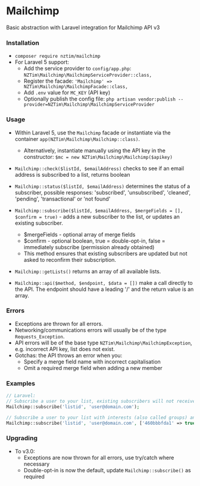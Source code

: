 # Mailchimp

Basic abstraction with Laravel integration for Mailchimp API v3
 
### Installation

- `composer require nztim/mailchimp`
- For Laravel 5 support:
    - Add the service provider to `config/app.php`: `NZTim\Mailchimp\MailchimpServiceProvider::class,`
    - Register the facade: `'Mailchimp' => NZTim\Mailchimp\MailchimpFacade::class,`
    - Add `.env` value for `MC_KEY` (API key)
    - Optionally publish the config file: `php artisan vendor:publish --provider=NZTim\Mailchimp\MailchimpServiceProvider`
    
### Usage
- Within Laravel 5, use the `Mailchimp` facade or instantiate via the container `app(NZTim\Mailchimp\Mailchimp::class)`.
    - Alternatively, instantiate manually using the API key in the constructor: `$mc = new NZTim\Mailchimp\Mailchimp($apikey)`

- `Mailchimp::check($listId, $emailAddress)` checks to see if an email address is subscribed to a list, returns boolean
- `Mailchimp::status($listId, $emailAddress)` determines the status of a subscriber, possible responses: 'subscribed', 'unsubscribed', 'cleaned', 'pending', 'transactional' or 'not found'
- `Mailchimp::subscribe($listId, $emailAddress, $mergeFields = [], $confirm = true)` - adds a new subscriber to the list, or updates an existing subscriber. 
    - $mergeFields - optional array of merge fields
    - $confirm - optional boolean, true = double-opt-in, false = immediately subscribe (permission already obtained)
    - This method ensures that existing subscribers are updated but not asked to reconfirm their subscription.
- `Mailchimp::getLists()` returns an array of all available lists.
- `Mailchimp::api($method, $endpoint, $data = [])` make a call directly to the API. The endpoint should have a leading '/' and the return value is an array.

### Errors

- Exceptions are thrown for all errors.
- Networking/communications errors will usually be of the type `Requests_Exception`. 
- API errors will be of the base type `NZTim\Mailchimp\MailchimpException`, e.g. incorrect API key, list does not exist.
- Gotchas: the API throws an error when you:
    - Specify a merge field name with incorrect capitalisation
    - Omit a required merge field when adding a new member

### Examples

```php
// Laravel:
// Subscribe a user to your list, existing subscribers will not receive confirmation emails
Mailchimp::subscribe('listid', 'user@domain.com'); 

// Subscribe a user to your list with interests (also called groups) and with merge fields and double-opt-in confirmation disabled
Mailchimp::subscribe('listid', 'user@domain.com', ['460bbbfda1' => true, 'f32e08993d' => false], ['FNAME' => 'First name', 'LNAME' => 'Last name'], false);
```


### Upgrading
- To v3.0:
    - Exceptions are now thrown for all errors, use try/catch where necessary
    - Double-opt-in is now the default, update `Mailchimp::subscribe()` as required
